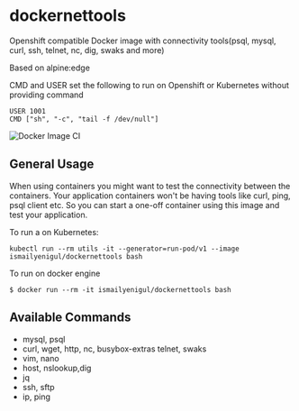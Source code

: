 # dockernettools
Openshift compatible Docker image with connectivity tools(psql, mysql,  curl, ssh, telnet, nc, dig, swaks and more)

Based on alpine:edge

CMD and USER set the following to run on Openshift or Kubernetes without providing command

```
USER 1001
CMD ["sh", "-c", "tail -f /dev/null"]
```


![Docker Image CI](https://github.com/ismailyenigul/dockernettools/workflows/Docker%20Image%20CI/badge.svg)

## General Usage


When using containers you might want to test the connectivity between the containers. Your application containers won't be having tools like curl, ping, psql client etc. So you can start a one-off container using this image and test your application.

To run a on Kubernetes:

```
kubectl run --rm utils -it --generator=run-pod/v1 --image ismailyenigul/dockernettools bash
```

To run on docker engine

```
$ docker run --rm -it ismailyenigul/dockernettools bash

```

## Available Commands
 * mysql, psql
 * curl, wget, http, nc, busybox-extras telnet, swaks
 * vim, nano
 * host, nslookup,dig 
 * jq
 * ssh, sftp
 * ip, ping

